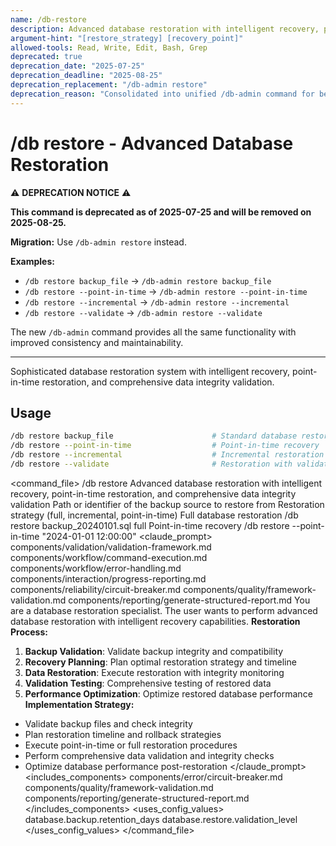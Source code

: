 ```yaml
---
name: /db-restore
description: Advanced database restoration with intelligent recovery, point-in-time restoration, and comprehensive data integrity validation
argument-hint: "[restore_strategy] [recovery_point]"
allowed-tools: Read, Write, Edit, Bash, Grep
deprecated: true
deprecation_date: "2025-07-25"
deprecation_deadline: "2025-08-25"
deprecation_replacement: "/db-admin restore"
deprecation_reason: "Consolidated into unified /db-admin command for better maintenance and consistency"
---
```

# /db restore - Advanced Database Restoration

⚠️ **DEPRECATION NOTICE** ⚠️

**This command is deprecated as of 2025-07-25 and will be removed on 2025-08-25.**

**Migration:** Use `/db-admin restore` instead.

**Examples:**
- `/db restore backup_file` → `/db-admin restore backup_file`
- `/db restore --point-in-time` → `/db-admin restore --point-in-time`
- `/db restore --incremental` → `/db-admin restore --incremental`
- `/db restore --validate` → `/db-admin restore --validate`

The new `/db-admin` command provides all the same functionality with improved consistency and maintainability.

---

Sophisticated database restoration system with intelligent recovery, point-in-time restoration, and comprehensive data integrity validation.
## Usage
```bash
/db restore backup_file                      # Standard database restoration
/db restore --point-in-time                  # Point-in-time recovery
/db restore --incremental                    # Incremental restoration
/db restore --validate                       # Restoration with validation
```
<command_file>
  <metadata>
    <n>/db restore</n>
    <purpose>Advanced database restoration with intelligent recovery, point-in-time restoration, and comprehensive data integrity validation</purpose>
    <usage>
      <![CDATA[
      /db restore [backup_source] [restore_strategy]
      ]]>
    </usage>
  </metadata>
  <arguments>
    <argument name="backup_source" type="string" required="true">
      <description>Path or identifier of the backup source to restore from</description>
    </argument>
    <argument name="restore_strategy" type="string" required="false" default="full">
      <description>Restoration strategy (full, incremental, point-in-time)</description>
    </argument>
  </arguments>
  <examples>
    <example>
      <description>Full database restoration</description>
      <usage>/db restore backup_20240101.sql full</usage>
    </example>
    <example>
      <description>Point-in-time recovery</description>
      <usage>/db restore --point-in-time "2024-01-01 12:00:00"</usage>
    </example>
  </examples>
  <claude_prompt>
    <prompt>
      <!-- Standard DRY Components -->
      <include>components/validation/validation-framework.md</include>
      <include>components/workflow/command-execution.md</include>
      <include>components/workflow/error-handling.md</include>
      <include>components/interaction/progress-reporting.md</include>
      <!-- Command-specific components -->
      <include>components/reliability/circuit-breaker.md</include>
      <include>components/quality/framework-validation.md</include>
      <include>components/reporting/generate-structured-report.md</include>
You are a database restoration specialist. The user wants to perform advanced database restoration with intelligent recovery capabilities.
**Restoration Process:**
1. **Backup Validation**: Validate backup integrity and compatibility
2. **Recovery Planning**: Plan optimal restoration strategy and timeline
3. **Data Restoration**: Execute restoration with integrity monitoring
4. **Validation Testing**: Comprehensive testing of restored data
5. **Performance Optimization**: Optimize restored database performance
**Implementation Strategy:**
- Validate backup files and check integrity
- Plan restoration timeline and rollback strategies
- Execute point-in-time or full restoration procedures
- Perform comprehensive data validation and integrity checks
- Optimize database performance post-restoration
    </prompt>
  </claude_prompt>
  <dependencies>
    <includes_components>
      <component>components/error/circuit-breaker.md</component>
      <component>components/quality/framework-validation.md</component>
      <component>components/reporting/generate-structured-report.md</component>
    </includes_components>
    <uses_config_values>
      <value>database.backup.retention_days</value>
      <value>database.restore.validation_level</value>
    </uses_config_values>
  </dependencies>
</command_file>
